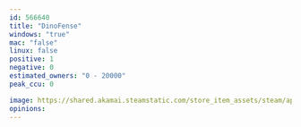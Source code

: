 ```yaml
---
id: 566640
title: "DinoFense"
windows: "true"
mac: "false"
linux: false
positive: 1
negative: 0
estimated_owners: "0 - 20000"
peak_ccu: 0

image: https://shared.akamai.steamstatic.com/store_item_assets/steam/apps/566640/header.jpg?t=1482847340
opinions:
---
```

